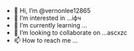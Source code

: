 - 👋 Hi, I’m @vernonlee12865
- 👀 I’m interested in ...іфч
- 🌱 I’m currently learning ...
- 💞️ I’m looking to collaborate on ...ascxzc
- 📫 How to reach me ...

<!---asc
vernonlee12865/vernonlee12865 is a ✨ special ✨ repozxczxczxcsitory because its `README.md` (this file) appears on your GitHub profile.
You can click the Preview likjnk to take a look at your changes.
--->
